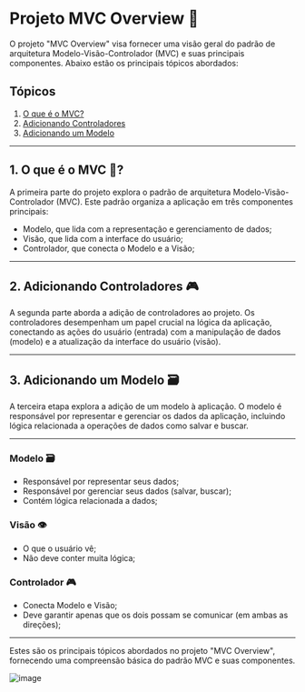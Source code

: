# Projeto MVC Overview 🚀

O projeto "MVC Overview" visa fornecer uma visão geral do padrão de arquitetura Modelo-Visão-Controlador (MVC) e suas principais componentes. Abaixo estão os principais tópicos abordados:

## Tópicos
1. [O que é o MVC?](#1-o-que-e-o-mvc)
2. [Adicionando Controladores](#2-adicionando-controladores)
3. [Adicionando um Modelo](#3-adicionando-um-modelo)

---

## 1. O que é o MVC 🔄?

A primeira parte do projeto explora o padrão de arquitetura Modelo-Visão-Controlador (MVC). Este padrão organiza a aplicação em três componentes principais:
- Modelo, que lida com a representação e gerenciamento de dados; 
- Visão, que lida com a interface do usuário;
- Controlador, que conecta o Modelo e a Visão;

---

## 2. Adicionando Controladores 🎮

A segunda parte aborda a adição de controladores ao projeto. Os controladores desempenham um papel crucial na lógica da aplicação, conectando as ações do usuário (entrada) com a manipulação de dados (modelo) e a atualização da interface do usuário (visão).

---

## 3. Adicionando um Modelo 🗃️

A terceira etapa explora a adição de um modelo à aplicação. O modelo é responsável por representar e gerenciar os dados da aplicação, incluindo lógica relacionada a operações de dados como salvar e buscar.

---

### Modelo 🗃️

- Responsável por representar seus dados;
- Responsável por gerenciar seus dados (salvar, buscar);
- Contém lógica relacionada a dados;

### Visão 👁️

- O que o usuário vê;
- Não deve conter muita lógica;

### Controlador 🎮

- Conecta Modelo e Visão;
- Deve garantir apenas que os dois possam se comunicar (em ambas as direções);
---
Estes são os principais tópicos abordados no projeto "MVC Overview", fornecendo uma compreensão básica do padrão MVC e suas componentes.

![image](https://github.com/htamagnus/Node-JS/assets/85269068/6d93cd4b-4c10-40ed-aa64-7c58ffa556eb)
